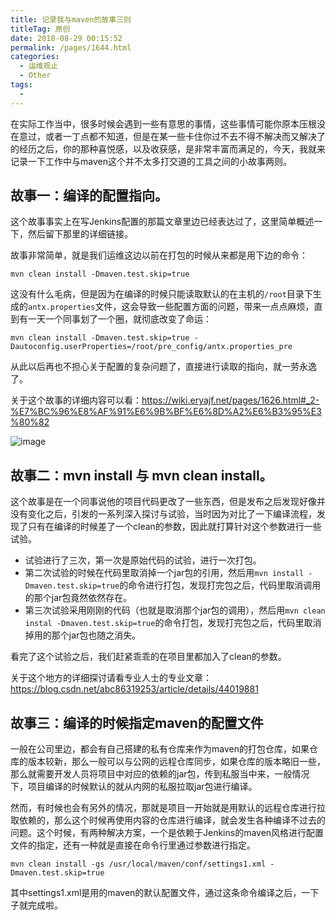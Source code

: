 ```yaml
---
title: 记录我与maven的故事三则
titleTag: 原创
date: 2018-08-29 00:15:52
permalink: /pages/1644.html
categories:
  - 运维观止
  - Other
tags:
  - 
---
```


在实际工作当中，很多时候会遇到一些有意思的事情，这些事情可能你原本压根没在意过，或者一丁点都不知道，但是在某一些卡住你过不去不得不解决而又解决了的经历之后，你的那种喜悦感，以及收获感，是非常丰富而满足的，今天，我就来记录一下工作中与maven这个并不太多打交道的工具之间的小故事两则。

## 故事一：编译的配置指向。

这个故事事实上在写Jenkins配置的那篇文章里边已经表达过了，这里简单概述一下，然后留下那里的详细链接。

故事非常简单，就是我们运维这边以前在打包的时候从来都是用下边的命令：

```
mvn clean install -Dmaven.test.skip=true
```

这没有什么毛病，但是因为在编译的时候只能读取默认的在主机的`/root`目录下生成的`antx.properties`文件，这会导致一些配置方面的问题，带来一点点麻烦，直到有一天一个同事划了一个圈，就彻底改变了命运：

```
mvn clean install -Dmaven.test.skip=true -Dautoconfig.userProperties=/root/pre_config/antx.properties_pre
```

从此以后再也不担心关于配置的复杂问题了，直接进行读取的指向，就一劳永逸了。

关于这个故事的详细内容可以看：https://wiki.eryajf.net/pages/1626.html#_2-%E7%BC%96%E8%AF%91%E6%9B%BF%E6%8D%A2%E6%B3%95%E3%80%82

![image](http://t.eryajf.net/imgs/2021/09/fe834fe6c9710b39.jpg)

## 故事二：mvn install 与 mvn clean install。

这个故事是在一个同事说他的项目代码更改了一些东西，但是发布之后发现好像并没有变化之后，引发的一系列深入探讨与试验，当时因为对比了一下编译流程，发现了只有在编译的时候差了一个clean的参数，因此就打算针对这个参数进行一些试验。

- 试验进行了三次，第一次是原始代码的试验，进行一次打包。
- 第二次试验的时候在代码里取消掉一个jar包的引用，然后用`mvn install -Dmaven.test.skip=true`的命令进行打包，发现打完包之后，代码里取消调用的那个jar包竟然依然存在。
- 第三次试验采用刚刚的代码（也就是取消那个jar包的调用），然后用`mvn clean instal -Dmaven.test.skip=true`的命令打包，发现打完包之后，代码里取消掉用的那个jar包也随之消失。

看完了这个试验之后，我们赶紧乖乖的在项目里都加入了clean的参数。

关于这个地方的详细探讨请看专业人士的专业文章：https://blog.csdn.net/abc86319253/article/details/44019881

## 故事三：编译的时候指定maven的配置文件

一般在公司里边，都会有自己搭建的私有仓库来作为maven的打包仓库，如果仓库的版本较新，那么一般可以与公网的远程仓库同步，如果仓库的版本略旧一些，那么就需要开发人员将项目中对应的依赖的jar包，传到私服当中来，一般情况下，项目编译的时候默认的就从内网的私服拉取jar包进行编译。

然而，有时候也会有另外的情况，那就是项目一开始就是用默认的远程仓库进行拉取依赖的，那么这个时候再使用内容的仓库进行编译，就会发生各种编译不过去的问题。这个时候，有两种解决方案，一个是依赖于Jenkins的maven风格进行配置文件的指定，还有一种就是直接在命令行里通过参数进行指定。

```
mvn clean install -gs /usr/local/maven/conf/settings1.xml -Dmaven.test.skip=true
```

其中settings1.xml是用的maven的默认配置文件，通过这条命令编译之后，一下子就完成啦。
